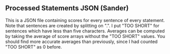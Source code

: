 ## Processed Statements JSON (Sander)

This is a JSON file containing scores for every sentence of every statement. Note that sentences are created by splitting on ".". I put "TOO SHORT" for sentences which have less than five characters. Averages can be computed by taking the average of score arrays without the "TOO SHORT" values. You should find more accurate averages than previously, since I had counted "TOO SHORT" as 0 before.